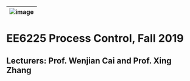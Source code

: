 |![image](https://github.com/ldkong1205/MSc-Dissertation/blob/master/IMAGE/ntu_logo.png)|
|---|
# EE6225 Process Control, Fall 2019 </center>

## Lecturers: Prof. Wenjian Cai and Prof. Xing Zhang
